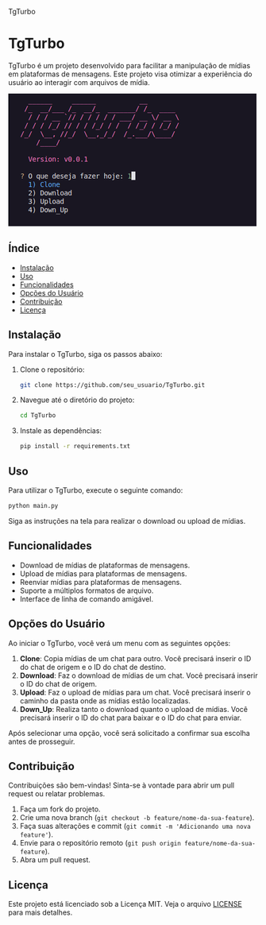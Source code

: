 TgTurbo

# TgTurbo

TgTurbo é um projeto desenvolvido para facilitar a manipulação de mídias em plataformas de mensagens. Este projeto visa otimizar a experiência do usuário ao interagir com arquivos de mídia.

![Imagem](assets/image.png)

## Índice

- [Instalação](#instalação)
- [Uso](#uso)
- [Funcionalidades](#funcionalidades)
- [Opções do Usuário](#opções-do-usuário)
- [Contribuição](#contribuição)
- [Licença](#licença)

## Instalação

Para instalar o TgTurbo, siga os passos abaixo:

1. Clone o repositório:
   ```bash
   git clone https://github.com/seu_usuario/TgTurbo.git
   ```
2. Navegue até o diretório do projeto:
   ```bash
   cd TgTurbo
   ```
3. Instale as dependências:
   ```bash
   pip install -r requirements.txt
   ```

## Uso

Para utilizar o TgTurbo, execute o seguinte comando:

```bash
python main.py
```

Siga as instruções na tela para realizar o download ou upload de mídias.

## Funcionalidades

- Download de mídias de plataformas de mensagens.
- Upload de mídias para plataformas de mensagens.
- Reenviar mídias para plataformas de mensagens.
- Suporte a múltiplos formatos de arquivo.
- Interface de linha de comando amigável.

## Opções do Usuário

Ao iniciar o TgTurbo, você verá um menu com as seguintes opções:

1. **Clone**: Copia mídias de um chat para outro. Você precisará inserir o ID do chat de origem e o ID do chat de destino.
2. **Download**: Faz o download de mídias de um chat. Você precisará inserir o ID do chat de origem.
3. **Upload**: Faz o upload de mídias para um chat. Você precisará inserir o caminho da pasta onde as mídias estão localizadas.
4. **Down_Up**: Realiza tanto o download quanto o upload de mídias. Você precisará inserir o ID do chat para baixar e o ID do chat para enviar.

Após selecionar uma opção, você será solicitado a confirmar sua escolha antes de prosseguir.

## Contribuição

Contribuições são bem-vindas! Sinta-se à vontade para abrir um pull request ou relatar problemas.

1. Faça um fork do projeto.
2. Crie uma nova branch (`git checkout -b feature/nome-da-sua-feature`).
3. Faça suas alterações e commit (`git commit -m 'Adicionando uma nova feature'`).
4. Envie para o repositório remoto (`git push origin feature/nome-da-sua-feature`).
5. Abra um pull request.

## Licença

Este projeto está licenciado sob a Licença MIT. Veja o arquivo [LICENSE](LICENSE) para mais detalhes.
